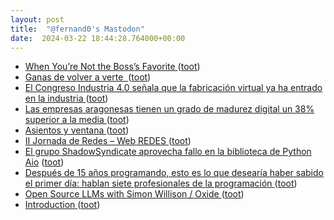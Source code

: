 ```yaml
---
layout: post
title:  "@fernand0's Mastodon"
date:  2024-03-22 18:44:28.764000+00:00
---
```

*  [When You’re Not the Boss’s Favorite ](https://hbr.org/tip/2024/03/when-youre-not-the-bosss-favorit) ([toot](https://mastodon.social/@fernand0/112140816792203489))
*  [Ganas de volver a verte  ](https://avecesunafoto.wordpress.com/2024/03/22/ganas-de-volver-a-verte) ([toot](https://mastodon.social/@fernand0/112140708089430977))
*  [El Congreso Industria 4.0 señala que la fabricación virtual ya ha entrado en la industria ](https://www.elperiodicodearagon.com/aragon/2024/03/14/congreso-industria-4-0-senala-99493387.htm) ([toot](https://mastodon.social/@fernand0/112140589946500434))
*  [Las empresas aragonesas tienen un grado de madurez digital un 38% superior a la media  ](https://www.heraldo.es/noticias/economia/2024/03/14/la-madurez-digital-en-las-empresas-de-aragon-esta-un-38-por-encima-de-la-media-espanola-1718724.html) ([toot](https://mastodon.social/@fernand0/112140211298683106))
*  [Asientos y ventana ](https://www.flickr.com/photos/fernand0/53602238825) ([toot](https://mastodon.social/@fernand0/112140129746056072))
*  [II Jornada de Redes – Web REDES ](https://webs.uab.cat/redes/2023/10/16/ii-jornada-de-redes) ([toot](https://mastodon.social/@fernand0/112139994628562125))
*  [El grupo ShadowSyndicate aprovecha fallo en la biblioteca de Python Aio](http) ([toot](https://mastodon.social/@fernand0/112139288362859417))
*  [Después de 15 años programando, esto es lo que desearía haber sabido el primer día: hablan siete profesionales de la programación ](https://www.genbeta.com/a-fondo/despues-15-anos-programando-esto-que-desearia-haber-sabido-primer-dia-hablan-siete-profesionales-programacio) ([toot](https://mastodon.social/@fernand0/112139063719034524))
*  [Open Source LLMs with Simon Willison / Oxide ](https://oxide.computer/podcasts/oxide-and-friends/169251) ([toot](https://mastodon.social/@fernand0/112138781714890248))
*  [Introduction ](https://join-lemmy.org/docs/index.htm) ([toot](https://mastodon.social/@fernand0/112138565816317007))
